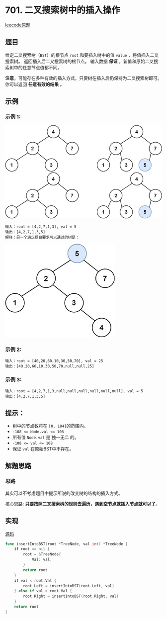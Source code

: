 # 701. 二叉搜索树中的插入操作

[leecode原题](https://leetcode.cn/problems/insert-into-a-binary-search-tree/)

## 题目
给定二叉搜索树（`BST`）的根节点 `root` 和要插入树中的值 `value` ，将值插入二叉搜索树。 返回插入后二叉搜索树的根节点。 输入数据 **保证** ，新值和原始二叉搜索树中的任意节点值都不同。

**注意**，可能存在多种有效的插入方式，只要树在插入后仍保持为二叉搜索树即可。 你可以返回 **任意有效的结果** 。

## 示例

### 示例 1:
![](images/insertbst.jpg) ![](images/insertbst1.jpg)
```text
输入：root = [4,2,7,1,3], val = 5
输出：[4,2,7,1,3,5]
解释：另一个满足题目要求可以通过的树是：
```
![](images/bst.jpg)

### 示例 2:

```text
输入：root = [40,20,60,10,30,50,70], val = 25
输出：[40,20,60,10,30,50,70,null,null,25]
```

### 示例 3:

```text
输入：root = [4,2,7,1,3,null,null,null,null,null,null], val = 5
输出：[4,2,7,1,3,5]
```

## 提示：
- 树中的节点数将在 `[0, 104]`的范围内。
- `-108 <= Node.val <= 108`
- 所有值 `Node.val` 是 独一无二 的。
- `-108 <= val <= 108`
- 保证 `val` 在原始BST中不存在。

## 解题思路

### 思路
其实可以不考虑题目中提示所说的改变树的结构的插入方式。

核心思路: **只要按照二叉搜索树的规则去遍历，遇到空节点就插入节点就可以了**。

## 实现

[源码](./code/701-insert-into-a-binary-search-tree/main.go)
```go
func insertIntoBST(root *TreeNode, val int) *TreeNode {
	if root == nil {
		root = &TreeNode{
			Val: val,
		}
		return root
	}
	if val < root.Val {
		root.Left = insertIntoBST(root.Left, val)
	} else if val > root.Val {
		root.Right = insertIntoBST(root.Right, val)
	}
	return root
}
```
